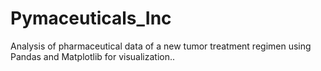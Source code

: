 # Pymaceuticals_Inc
Analysis of pharmaceutical data of a new tumor treatment regimen using Pandas and Matplotlib for visualization..

